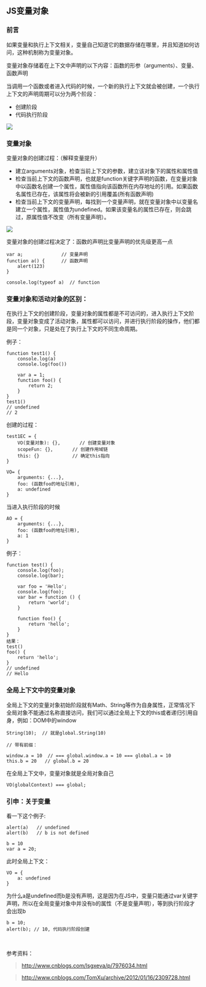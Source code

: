 ## JS变量对象

### 前言

如果变量和执行上下文相关，变量自己知道它的数据存储在哪里，并且知道如何访问，这种机制称为变量对象。

变量对象存储着在上下文中声明的以下内容：函数的形参（arguments）、变量、函数声明

当调用一个函数或者进入代码的时候，一个新的执行上下文就会被创建，一个执行上下文的声明周期可以分为两个阶段：

* 创建阶段
* 代码执行阶段

![](http://ww1.sinaimg.cn/large/006FubJZgy1fpagxfegnwj30rs0823z6.jpg)

### 变量对象

变量对象的创建过程：（解释变量提升）

* 建立arguments对象，检查当前上下文的参数，建立该对象下的属性和属性值
* 检查当前上下文的函数声明，也就是function关键字声明的函数，在变量对象中以函数名创建一个属性，属性值指向该函数所在内存地址的引用。如果函数名属性已存在，该属性将会被新的引用覆盖(所有函数声明)
* 检查当前上下文的变量声明，每找到一个变量声明，就在变量对象中以变量名建立一个属性，属性值为undefined。如果该变量名的属性已存在，则会跳过，原属性值不改变（所有变量声明）。

![](http://ww1.sinaimg.cn/large/006FubJZgy1fpagxt5qd0j30jh09qmxh.jpg)

变量对象的创建过程决定了：函数的声明比变量声明的优先级更高一点

    var a;              // 变量声明
    function a() {      // 函数声明
        alert(123)
    }

    console.log(typeof a)  // function


### 变量对象和活动对象的区别：

在执行上下文的创建阶段，变量对象的属性都是不可访问的，进入执行上下文阶段，变量对象变成了活动对象，属性都可以访问，并进行执行阶段的操作，他们都是同一个对象，只是处在了执行上下文的不同生命周期。

例子：

    function test1() {
        console.log(a)
        console.log(foo())

        var a = 1;
        function foo() {
            return 2;
        }
    }
    test1()
    // undefined
    // 2

创建的过程：

    test1EC = {
        VO(变量对象): {},   	// 创建变量对象
        scopeFun: {},		// 创建作用域链
        this: {}			// 确定this指向
    }

    VO= {
        arguments: {...},
        foo: (函数foo的地址引用),
        a: undefined
    }
当进入执行阶段的时候

    AO = {
        arguments: {...},
        foo: (函数foo的地址引用),
        a: 1
    }

例子：

    function test() {
        console.log(foo);
        console.log(bar);

        var foo = 'Hello';
        console.log(foo);
        var bar = function () {
            return 'world';
        }

        function foo() {
            return 'hello';
        }
    }
    结果：
    test()
    foo() {
        return 'hello';
    }
    // undefined
    // Hello


### 全局上下文中的变量对象

全局上下文的变量对象初始阶段就有Math、String等作为自身属性，正常情况下全局对象不能通过名称直接访问，我们可以通过全局上下文的this或者递归引用自身，例如：DOM中的window

    String(10);  // 就是global.String(10)

    // 带有前缀：

    window.a = 10  // === global.window.a = 10 === global.a = 10
    this.b = 20   // global.b = 20

在全局上下文中，变量对象就是全局对象自己

    VO(globalContext) === global;


### 引申：关于变量

看一下这个例子:

    alert(a)   // undefined
    alert(b)   // b is not defined

    b = 10
    var a = 20;

此时全局上下文：

    VO = {
        a: undefined
    }


为什么a是undefined而b是没有声明，这是因为在JS中，变量只能通过var关键字声明，所以在全局变量对象中并没有b的属性（不是变量声明），等到执行阶段才会出现b

    b = 10;
    alert(b); // 10, 代码执行阶段创建

<br>

参考资料：

> http://www.cnblogs.com/lsgxeva/p/7976034.html

> http://www.cnblogs.com/TomXu/archive/2012/01/16/2309728.html